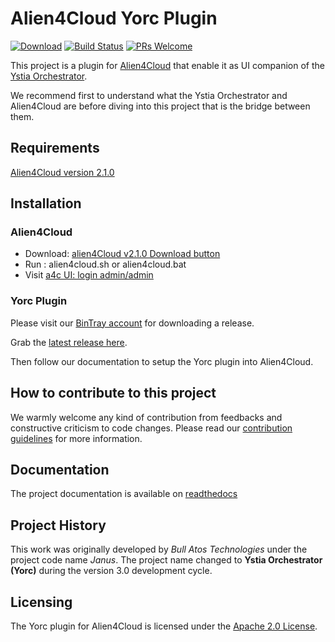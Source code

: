 # Alien4Cloud Yorc Plugin

[![Download](https://api.bintray.com/packages/ystia/yorc-a4c-plugin/distributions/images/download.svg?version=3.1.2)](https://bintray.com/ystia/yorc-a4c-plugin/distributions/3.1.2/link) [![Build Status](https://travis-ci.org/ystia/yorc-a4c-plugin.svg?branch=develop)](https://travis-ci.org/ystia/yorc-a4c-plugin)
[![PRs Welcome](https://img.shields.io/badge/PRs-welcome-brightgreen.svg?style=flat-square)](http://makeapullrequest.com)

This project is a plugin for [Alien4Cloud](http://alien4cloud.github.io) that enable it as UI companion of the [Ystia Orchestrator](https://github.com/ystia/yorc).

We recommend first to understand what the Ystia Orchestrator and Alien4Cloud are before diving into this project that is the bridge between them.

## Requirements

[Alien4Cloud version 2.1.0](http://alien4cloud.github.io/#/documentation/2.1.0/index.html)

## Installation

### Alien4Cloud

* Download: [alien4Cloud v2.1.0 Download button](https://alien4cloud.github.io/)
* Run : alien4cloud.sh or alien4cloud.bat
* Visit [a4c UI: login admin/admin](http://localhost:8088)

### Yorc Plugin

Please visit our [BinTray account](https://bintray.com/ystia/yorc-a4c-plugin/distributions) for downloading a release.

Grab the [latest release here](https://bintray.com/ystia/yorc-a4c-plugin/distributions/_latestVersion).

Then follow our documentation to setup the Yorc plugin into Alien4Cloud.

## How to contribute to this project

We warmly welcome any kind of contribution from feedbacks and constructive criticism to code changes.
Please read our [contribution guidelines](CONTRIBUTING.md) for more information.

## Documentation

The project documentation is available on [readthedocs](http://yorc-a4c-plugin.readthedocs.io/en/latest/)

## Project History

This work was originally developed by _Bull Atos Technologies_ under the project code name _Janus_. The project name changed to __Ystia Orchestrator **(Yorc)**__ during the version 3.0 development cycle.

## Licensing

The Yorc plugin for Alien4Cloud is licensed under the [Apache 2.0 License](LICENSE).
